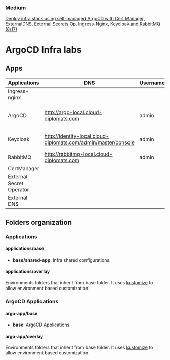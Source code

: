 ### Medium

[Deploy infra stack using self-managed ArgoCD with Cert Manager, ExternalDNS, External Secrets Op, Ingress-Nginx, Keycloak and RabbitMQ (8/17)](https://medium.com/@jojoooo/deploy-infra-stack-using-self-managed-argocd-with-cert-manager-externaldns-external-secrets-op-640fe8c1587b)

# ArgoCD Infra labs

## Apps

| Applications  | DNS | Username  | Password | Links | Comments |
| ------------- | ------------- | ------------- | ------------- | ------------- | ------------- |
| Ingress-nginx | | | | <https://kubernetes.github.io/ingress-nginx> | |
| ArgoCD |  <http://argo-local.cloud-diplomats.com> | admin  | get password at init script | <https://argo-cd.readthedocs.io/en/stable>  | |
| Keycloak | <http://identity-local.cloud-diplomats.com/admin/master/console>  | admin  | password |  <https://www.keycloak.org>  | To activate metrics realmsSettings/events/metrics-listener |
| RabbitMQ  | <http://rabbitmq-local.cloud-diplomats.com>  | admin  | password | <https://www.rabbitmq.com>  | |
| CertManager | | | | <https://cert-manager.io/> | |
| External Secret Operator | | | | <https://external-secrets.io/latest> | |
| External DNS | | | | <https://kubernetes-sigs.github.io/external-dns/v0.13.6/> | |

## Folders organization

### Applications

#### applications/base

- **base/shared-app**: Infra shared configurations.

#### applications/overlay

Environments folders that inherit from base folder. It uses [kustomize](https://github.com/kubernetes-sigs/kustomize) to allow environment based customization.

### ArgoCD Applications

#### argo-app/base

- **base**: ArgoCD Applications

#### argo-app/overlay

Environments folders that inherit from base folder. It uses [kustomize](https://github.com/kubernetes-sigs/kustomize) to allow environment based customization.
